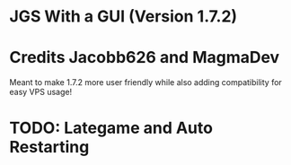 # JGS With a GUI (Version 1.7.2) 

# Credits Jacobb626 and MagmaDev

 Meant to make 1.7.2 more user friendly while also adding compatibility for easy VPS usage!

# TODO: Lategame and Auto Restarting

